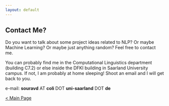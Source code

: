 ```yaml
---
layout: default
---
```


## Contact Me?

Do you want to talk about some project ideas related to NLP? Or maybe Machine Learning? Or maybe just anything random? Feel free to contact me.


You can probably find me in the Computational Linguistics department (building C7.2) or else inside the DFKI building in Saarland University campus. If not, I am probably at home sleeping! Shoot an email and I will get back to you.


e-mail: __souravd__ AT __coli__ DOT __uni-saarland__ DOT __de__

[< Main Page](./)
